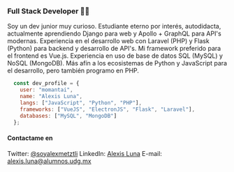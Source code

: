 ### Full Stack Developer 👨‍💻

Soy un dev junior muy curioso. Estudiante eterno por interés, autodidacta, actualmente aprendiendo Django para web y Apollo + GraphQL para API's modernas. Experiencia en el desarrollo web con Laravel (PHP) y Flask (Python) para backend y desarrollo de API's. Mi framework preferido para el frontend es Vue.js. Experiencia en uso de base de datos SQL (MySQL) y NoSQL (MongoDB). Más afín a los ecosistemas de Python y JavaScript para el desarrollo, pero también programo en PHP.

```javascript
  const dev_profile = {
    user: "momantai",
    name: "Alexis Luna",
    langs: ["JavaScript", "Python", "PHP"],
    frameworks: ["VueJS", "ElectronJS", "Flask", "Laravel"],
    databases: ["MySQL", "MongoDB"]
  };
```

#### Contactame en


  Twitter: <a href="https://twitter.com/soyalexmetztli" target="_blank">@soyalexmetztli</a>
  LinkedIn: <a href="https://www.linkedin.com/in/alexmomantai/" target="_blank">Alexis Luna</a>
  E-mail: <a href="mailto:alexis.luna@alumnos.udg.mx" target="_blank">alexis.luna@alumnos.udg.mx</a>
<!--
**momantai/momantai** is a ✨ _special_ ✨ repository because its `README.md` (this file) appears on your GitHub profile.

Here are some ideas to get you started:

- 🔭 I’m currently working on ...
- 🌱 I’m currently learning ...
- 👯 I’m looking to collaborate on ...
- 🤔 I’m looking for help with ...
- 💬 Ask me about ...
- 📫 How to reach me: ...
- 😄 Pronouns: ...
- ⚡ Fun fact: ...
-->
